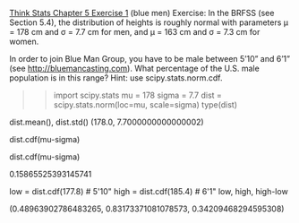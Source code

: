 [Think Stats Chapter 5 Exercise 1](http://greenteapress.com/thinkstats2/html/thinkstats2006.html#toc50) (blue men)
Exercise: In the BRFSS (see Section 5.4), the distribution of heights is roughly normal with parameters µ = 178 cm and σ = 7.7 cm for men, and µ = 163 cm and σ = 7.3 cm for women.

In order to join Blue Man Group, you have to be male between 5’10” and 6’1” (see http://bluemancasting.com). What percentage of the U.S. male population is in this range? Hint: use scipy.stats.norm.cdf.
>> import scipy.stats
mu = 178
sigma = 7.7
dist = scipy.stats.norm(loc=mu, scale=sigma)
type(dist)

dist.mean(), dist.std()
(178.0, 7.7000000000000002)

dist.cdf(mu-sigma)

dist.cdf(mu-sigma)

0.15865525393145741


low = dist.cdf(177.8)    # 5'10"
high = dist.cdf(185.4)   # 6'1"
low, high, high-low

(0.48963902786483265, 0.83173371081078573, 0.34209468294595308)
